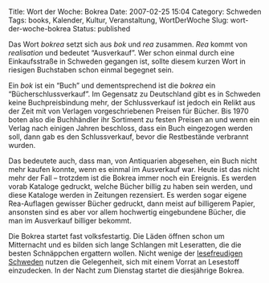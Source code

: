 Title: Wort der Woche: Bokrea
Date: 2007-02-25 15:04
Category: Schweden
Tags: books, Kalender, Kultur, Veranstaltung, WortDerWoche
Slug: wort-der-woche-bokrea
Status: published

Das Wort *bokrea* setzt sich aus *bok* und *rea* zusammen. *Rea* kommt
von *realisation* und bedeutet “Ausverkauf”. Wer schon einmal durch eine
Einkaufsstraße in Schweden gegangen ist, sollte diesem kurzen Wort in
riesigen Buchstaben schon einmal begegnet sein.

Ein *bok* ist ein “Buch” und dementsprechend ist die *bokrea* ein
“Bücherschlussverkauf”. Im Gegensatz zu Deutschland gibt es in Schweden
keine Buchpreisbindung mehr, der Schlussverkauf ist jedoch ein Relikt
aus der Zeit mit von Verlagen vorgeschriebenen Preisen für Bücher. Bis
1970 boten also die Buchhändler ihr Sortiment zu festen Preisen an und
wenn ein Verlag nach einigen Jahren beschloss, dass ein Buch eingezogen
werden soll, dann gab es den Schlussverkauf, bevor die Restbestände
verbrannt wurden.

Das bedeutete auch, dass man, von Antiquarien abgesehen, ein Buch nicht
mehr kaufen konnte, wenn es einmal im Ausverkauf war. Heute ist das
nicht mehr der Fall – trotzdem ist die Bokrea immer noch ein Ereignis.
Es werden vorab Kataloge gedruckt, welche Bücher billig zu haben sein
werden, und diese Kataloge werden in Zeitungen rezensiert. Es werden
sogar eigene Rea-Auflagen gewisser Bücher gedruckt, dann meist auf
billigerem Papier, ansonsten sind es aber vor allem hochwertig
eingebundene Bücher, die man im Ausverkauf billiger bekommt.

Die Bokrea startet fast volksfestartig. Die Läden öffnen schon um
Mitternacht und es bilden sich lange Schlangen mit Leseratten, die die
besten Schnäppchen ergattern wollen. Nicht wenige der [lesefreudigen
Schweden](http://www.fiket.de/2006/09/21/mehr-buecher/) nutzen die
Gelegenheit, sich mit einem Vorrat an Lesestoff einzudecken. In der
Nacht zum Dienstag startet die diesjährige Bokrea.

